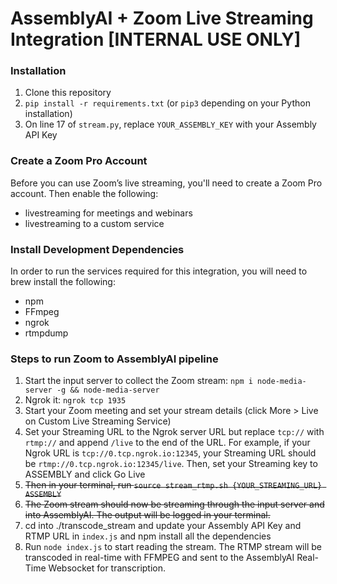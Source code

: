 # AssemblyAI + Zoom Live Streaming Integration [INTERNAL USE ONLY]

### Installation

1. Clone this repository
2. `pip install -r requirements.txt` (or `pip3` depending on your Python installation)
3. On line 17 of `stream.py`, replace `YOUR_ASSEMBLY_KEY` with your Assembly API Key

### Create a Zoom Pro Account
Before you can use Zoom’s live streaming, you'll need to create a Zoom Pro account. Then enable the following:

- livestreaming for meetings and webinars
- livestreaming to a custom service

### Install Development Dependencies
In order to run the services required for this integration, you will need to brew install the following:

- npm
- FFmpeg
- ngrok
- rtmpdump

### Steps to run Zoom to AssemblyAI pipeline
1. Start the input server to collect the Zoom stream: `npm i node-media-server -g && node-media-server`
2. Ngrok it: `ngrok tcp 1935`
3. Start your Zoom meeting and set your stream details (click More > Live on Custom Live Streaming Service)
4. Set your Streaming URL to the Ngrok server URL but replace `tcp://` with `rtmp://` and append `/live` to the end of the URL. For example, if your Ngrok URL is `tcp://0.tcp.ngrok.io:12345`, your Streaming URL should be `rtmp://0.tcp.ngrok.io:12345/live`. Then, set your Streaming key to ASSEMBLY and click Go Live
5. <del>Then in your terminal, run `source stream_rtmp.sh {YOUR_STREAMING_URL} ASSEMBLY`</del>
6. <del>The Zoom stream should now be streaming through the input server and into AssemblyAI. The output will be logged in your terminal.</del>
7. cd into ./transcode_stream and update your Assembly API Key and RTMP URL in `index.js` and npm install all the dependencies
8. Run `node index.js` to start reading the stream. The RTMP stream will be transcoded in real-time with FFMPEG and sent to the AssemblyAI Real-Time Websocket for transcription.